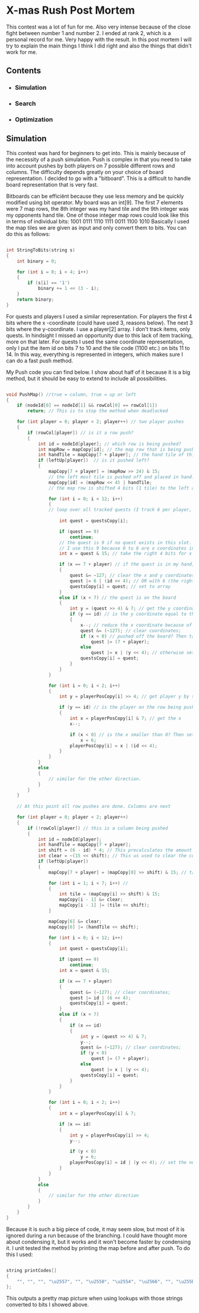 # X-mas Rush Post Mortem

This contest was a lot of fun for me. Also very intense because of the close fight between number 1 and number 2. I ended at rank 2, which is a personal record for me. Very happy with the result. In this post mortem I will try to explain the main things I think I did right and also the things that didn't work for me.

## Contents

+ ### Simulation
+ ### Search
+ ### Optimization

## Simulation

This contest was hard for beginners to get into. This is mainly because of the necessity of a push simulation. Push is complex in that you need to take into account pushes by both players on 7 possible different rows and columns. The difficulty depends greatly on your choice of board representation. I decided to go with a "bitboard". This is a difficult to handle board representation that is very fast.

Bitboards can be efficiënt because they use less memory and be quickly modified using bit operator. My board was an int[9]. The first 7 elements were 7 map rows, the 8th integer was my hand tile and the 9th integer was my opponents hand tile. One of those integer map rows could look like this in terms of individual bits:  1001 0111 1110 1111 0011 1100 1010 
Basically I used the map tiles we are given as input and only convert them to bits. You can do this as follows:

```C++

int StringToBits(string s)
{
	int binary = 0;

	for (int i = 0; i < 4; i++)
	{
		if (s[i] == '1')
			binary += 1 << (3 - i);
	}
	return binary;
}
```

For quests and players I used a similar representation. For players the first 4 bits where the x -coordinate (could have used 3, reasons below). The next 3 bits where the y-coordinate. I use a player[2] array. I don't track items, only quests. In hindsight I missed an opportunity due to this lack of item tracking, more on that later. For quests I used the same coordinate representation, only I put the item id on bits 7 to 10 and the tile code (1100 etc.) on bits 11 to 14. In this way, everything is represented in integers, which makes sure I can do a fast push method.


My Push code you can find below. I show about half of it because it is a big method, but it should be easy to extend to include all possibilities.


```C++

void PushMap() //true = column, true = up or left
{
	if (nodeId[0] == nodeId[1] && rowCol[0] == rowCol[1])
		return; // This is to stop the method when deadlocked

	for (int player = 0; player < 2; player++) // two player pushes
	{
		if (rowCol[player]) // is it a row push?
		{
			int id = nodeId[player]; // which row is being pushed?
			int mapRow = mapCopy[id]; // the map row that is being pushed
			int handTile = mapCopy[7 + player]; // the hand tile of this player
			if (leftUp[player])  // is it pushed left?
			{
				mapCopy[7 + player] = (mapRow >> 24) & 15;  
				// the left most tile is pushed off and placed in hand.
				mapCopy[id] = (mapRow << 4) | handTile; 
				// the map row is shifted 4 bits (1 tile) to the left and the handtile is added

				for (int i = 0; i < 12; i++) 
				{
				// loop over all tracked quests (I track 6 per player, 3 current and 3 next if known
				
					int quest = questsCopy[i]; 

					if (quest == 9) 
						continue; 
					// the quest is 9 if no quest exists in this slot. 	
                    // I use this 9 because 0 to 6 are x coordinates in the row, 7 is my handtile and 8 is the opponents.
					int x = quest & 15; // take the right 4 bits for x

					if (x == 7 + player) // if the quest is in my hand, place it on the board.
					{
						quest &= ~127; // clear the x and y coordinates. ~127 means NOT 127 setting the first 7 bits to 0.
						quest |= 6 | (id << 4); // OR with 6 (the right most x coordinate and with y shifted 4 to the left.
						questsCopy[i] = quest; // set to array
					}
					else if (x < 7) // the quest is on the board
					{
						int y = (quest >> 4) & 7; // get the y coordinate
						if (y == id) // is the y coordinate equal to the row being pushed?
						{
							x--; // reduce the x coordinate because of the push to the left
							quest &= (~127); // clear coordinates;
							if (x < 0) // pushed off the board? Then take in hand
								quest |= (7 + player);
							else
								quest |= x | (y << 4); // otherwise set the new coordinates
							questsCopy[i] = quest;
						}
					}
				}

				for (int i = 0; i < 2; i++)
				{
					int y = playerPosCopy[i] >> 4; // get player y by shifting 4 to the right

					if (y == id) // is the player on the row being pushed?
					{
						int x = playerPosCopy[i] & 7; // get the x 
						x--;  

						if (x < 0) // is the x smaller than 0? Then set to the other side of the board.
							x = 6;
						playerPosCopy[i] = x | (id << 4);
					}
				}
			}
			else
			{
			    // similar for the other direction.
			}
		}
	}
	
	// At this point all row pushes are done. Columns are next

	for (int player = 0; player < 2; player++)
	{
		if (!rowCol[player]) // this is a column being pushed
		{
			int id = nodeId[player];
			int handTile = mapCopy[7 + player];
			int shift = (6 - id) * 4; // This precalculates the amount a row has to be shifted to expose the pushed column tiles
			int clear = ~(15 << shift); // This us used to clear the column in the spot that is being pushed.
			if (leftUp[player])
			{
				mapCopy[7 + player] = (mapCopy[0] >> shift) & 15; // take the tile on the

				for (int i = 1; i < 7; i++) // 
				{
					int tile = (mapCopy[i] >> shift) & 15;
					mapCopy[i - 1] &= clear;
					mapCopy[i - 1] |= (tile << shift);
				}

				mapCopy[6] &= clear;
				mapCopy[6] |= (handTile << shift);

				for (int i = 0; i < 12; i++)
				{
					int quest = questsCopy[i];

					if (quest == 9)
						continue;
					int x = quest & 15;

					if (x == 7 + player)
					{
						quest &= (~127); // clear coordinates;
						quest |= id | (6 << 4);
						questsCopy[i] = quest;
					}
					else if (x < 7)
					{
						if (x == id)
						{
							int y = (quest >> 4) & 7;
							y--;
							quest &= (~127); // clear coordinates;
							if (y < 0)
								quest |= (7 + player);
							else
								quest |= x | (y << 4);
							questsCopy[i] = quest;
						}
					}
				}

				for (int i = 0; i < 2; i++)
				{
					int x = playerPosCopy[i] & 7;

					if (x == id)
					{
						int y = playerPosCopy[i] >> 4;
						y--;

						if (y < 0)
							y = 6;
						playerPosCopy[i] = id | (y << 4); // set the new player position
					}
				}
			}
			else
			{
			    // similar for the other direction
			}
		}
	}
}

```

 Because it is such a big piece of code, it may seem slow, but most of it is ignored during a run because of the branching. I could have thought more about condensing it, but it works and it won't become faster by condensing it. I unit tested the method by printing the map before and after push. To do this I used:

```C++

string printCodes[]
{
	"", "", "", "\u2557", "", "\u2550", "\u2554", "\u2566", "", "\u255D", "\u2551", "\u2563", "\u255A", "\u2569", "\u2560", "\u256C"
};

```

This outputs a pretty map picture when using lookups with those strings converted to bits I showed above.


